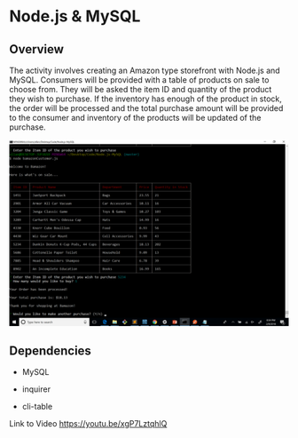 # Node.js & MySQL

## Overview

The activity involves creating an Amazon type storefront with Node.js and MySQL. Consumers will be provided with a table of products on sale to choose from. They will be asked the item ID and quantity of the product they wish to purchase. If the inventory has enough of the product in stock, the order will be processed and the total purchase amount will be provided to the consumer and inventory of the products will be updated of the purchase.

![Bamazon](/bamazon.png)

## Dependencies

* MySQL

* inquirer 

* cli-table

Link to Video
https://youtu.be/xgP7LztqhlQ